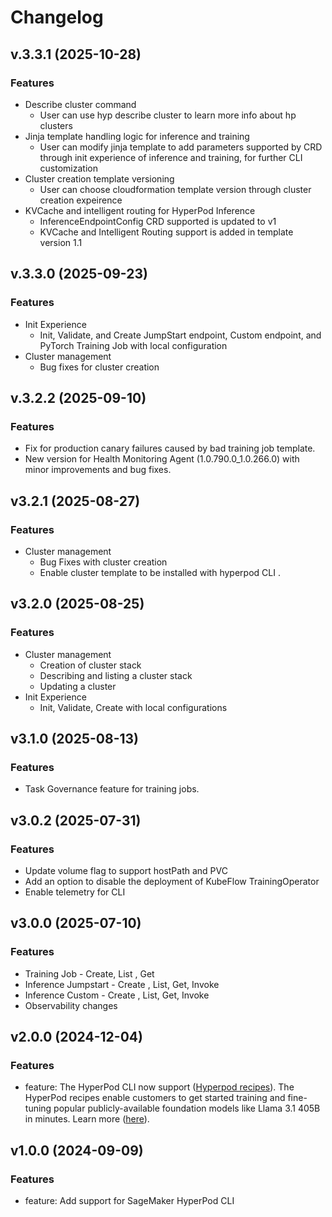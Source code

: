 # Changelog

## v.3.3.1 (2025-10-28)

### Features

  * Describe cluster command
    * User can use hyp describe cluster to learn more info about hp clusters
  * Jinja template handling logic for inference and training
    * User can modify jinja template to add parameters supported by CRD through init experience of inference and training, for further CLI customization
  * Cluster creation template versioning
    * User can choose cloudformation template version through cluster creation expeirence
  * KVCache and intelligent routing for HyperPod Inference
    * InferenceEndpointConfig CRD supported is updated to v1
    * KVCache and Intelligent Routing support is added in template version 1.1


## v.3.3.0 (2025-09-23)

### Features

  * Init Experience
    * Init, Validate, and Create JumpStart endpoint, Custom endpoint, and PyTorch Training Job with local configuration
  * Cluster management 
    * Bug fixes for cluster creation
    

## v.3.2.2 (2025-09-10)

### Features

  * Fix for production canary failures caused by bad training job template.
  * New version for Health Monitoring Agent (1.0.790.0_1.0.266.0) with minor improvements and bug fixes.

## v3.2.1 (2025-08-27)

### Features

 * Cluster management 
   * Bug Fixes with cluster creation
   * Enable cluster template to be installed with hyperpod CLI .

## v3.2.0 (2025-08-25)

### Features

 * Cluster management 
   * Creation of cluster stack 
   * Describing and listing a cluster stack 
   * Updating a cluster 
 * Init Experience 
   * Init, Validate, Create with local configurations
 

## v3.1.0 (2025-08-13)

### Features
 * Task Governance feature for training jobs.


## v3.0.2 (2025-07-31)

### Features

 * Update volume flag to support hostPath and PVC
 * Add an option to disable the deployment of KubeFlow TrainingOperator
 * Enable telemetry for CLI

## v3.0.0 (2025-07-10)

### Features

 * Training Job - Create, List , Get 
 * Inference Jumpstart - Create , List, Get, Invoke
 * Inference Custom - Create , List, Get, Invoke
 * Observability changes

## v2.0.0 (2024-12-04)

### Features

- feature: The HyperPod CLI now support ([Hyperpod recipes](https://github.com/aws/sagemaker-hyperpod-recipes.git)). The HyperPod recipes enable customers to get started training and fine-tuning popular publicly-available foundation models like Llama 3.1 405B in minutes. Learn more ([here](https://github.com/aws/sagemaker-hyperpod-recipes.git)).

## v1.0.0 (2024-09-09)

### Features

- feature: Add support for SageMaker HyperPod CLI



